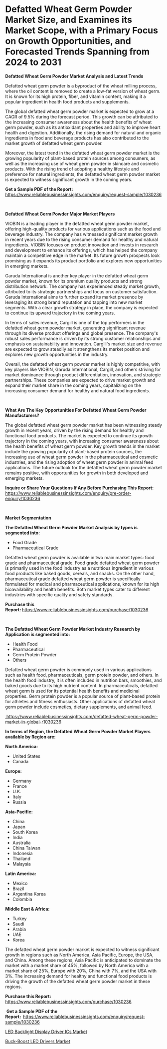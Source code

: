 <p><h1>Defatted Wheat Germ Powder Market Size, and Examines its Market Scope, with a Primary Focus on Growth Opportunities, and Forecasted Trends Spanning from 2024 to 2031</h1></p><p><strong>Defatted Wheat Germ Powder Market Analysis and Latest Trends</strong></p>
<p><p>Defatted wheat germ powder is a byproduct of the wheat milling process, where the oil content is removed to create a low-fat version of wheat germ. It is known for its high protein, fiber, and vitamin content, making it a popular ingredient in health food products and supplements.</p><p>The global defatted wheat germ powder market is expected to grow at a CAGR of 9.5% during the forecast period. This growth can be attributed to the increasing consumer awareness about the health benefits of wheat germ powder, such as its antioxidant properties and ability to improve heart health and digestion. Additionally, the rising demand for natural and organic ingredients in food and beverage products has also contributed to the market growth of defatted wheat germ powder.</p><p>Moreover, the latest trend in the defatted wheat germ powder market is the growing popularity of plant-based protein sources among consumers, as well as the increasing use of wheat germ powder in skincare and cosmetic products. With the rising trend of adopting a healthy lifestyle and preference for natural ingredients, the defatted wheat germ powder market is expected to witness significant growth in the coming years.</p></p>
<p><strong>Get a Sample PDF of the Report:&nbsp;</strong> <a href="https://www.reliablebusinessinsights.com/enquiry/request-sample/1030236">https://www.reliablebusinessinsights.com/enquiry/request-sample/1030236</a></p>
<p>&nbsp;</p>
<p><strong>Defatted Wheat Germ Powder Major Market Players</strong></p>
<p><p>VIOBIN is a leading player in the defatted wheat germ powder market, offering high-quality products for various applications such as the food and beverage industry. The company has witnessed significant market growth in recent years due to the rising consumer demand for healthy and natural ingredients. VIOBIN focuses on product innovation and invests in research and development to enhance its offerings, which has helped the company maintain a competitive edge in the market. Its future growth prospects look promising as it expands its product portfolio and explores new opportunities in emerging markets.</p><p>Garuda International is another key player in the defatted wheat germ powder market, known for its premium quality products and strong distribution network. The company has experienced steady market growth, attributed to its strategic partnerships and focus on customer satisfaction. Garuda International aims to further expand its market presence by leveraging its strong brand reputation and tapping into new market segments. With a clear growth strategy in place, the company is expected to continue its upward trajectory in the coming years.</p><p>In terms of sales revenue, Cargill is one of the top performers in the defatted wheat germ powder market, generating significant revenue through its diverse product offerings and global presence. The company's robust sales performance is driven by its strong customer relationships and emphasis on sustainability and innovation. Cargill's market size and revenue are expected to grow steadily as it strengthens its market position and explores new growth opportunities in the industry.</p><p>Overall, the defatted wheat germ powder market is highly competitive, with key players like VIOBIN, Garuda International, Cargill, and others striving for market dominance through product differentiation, innovation, and strategic partnerships. These companies are expected to drive market growth and expand their market share in the coming years, capitalizing on the increasing consumer demand for healthy and natural food ingredients.</p></p>
<p>&nbsp;</p>
<p><strong>What Are The Key Opportunities For Defatted Wheat Germ Powder Manufacturers?</strong></p>
<p><p>The global defatted wheat germ powder market has been witnessing steady growth in recent years, driven by the rising demand for healthy and functional food products. The market is expected to continue its growth trajectory in the coming years, with increasing consumer awareness about the health benefits of wheat germ powder. Key growth trends in the market include the growing popularity of plant-based protein sources, the increasing use of wheat germ powder in the pharmaceutical and cosmetic industries, and the rising adoption of wheat germ powder in animal feed applications. The future outlook for the defatted wheat germ powder market remains positive, with opportunities for growth in both developed and emerging markets.</p></p>
<p><strong>Inquire or Share Your Questions If Any Before Purchasing This Report:</strong> <a href="https://www.reliablebusinessinsights.com/enquiry/pre-order-enquiry/1030236">https://www.reliablebusinessinsights.com/enquiry/pre-order-enquiry/1030236</a></p>
<p>&nbsp;</p>
<p><strong>Market Segmentation</strong></p>
<p><strong>The Defatted Wheat Germ Powder Market Analysis by types is segmented into:</strong></p>
<p><ul><li>Food Grade</li><li>Pharmaceutical Grade</li></ul></p>
<p><p>Defatted wheat germ powder is available in two main market types: food grade and pharmaceutical grade. Food grade defatted wheat germ powder is primarily used in the food industry as a nutritious ingredient in various food products like baked goods, cereals, and snacks. On the other hand, pharmaceutical grade defatted wheat germ powder is specifically formulated for medical and pharmaceutical applications, known for its high bioavailability and health benefits. Both market types cater to different industries with specific quality and safety standards.</p></p>
<p><strong>Purchase this Report:&nbsp;</strong><a href="https://www.reliablebusinessinsights.com/purchase/1030236">https://www.reliablebusinessinsights.com/purchase/1030236</a></p>
<p>&nbsp;</p>
<p><strong>The Defatted Wheat Germ Powder Market Industry Research by Application is segmented into:</strong></p>
<p><ul><li>Health Food</li><li>Pharmaceutical</li><li>Germ Protein Powder</li><li>Others</li></ul></p>
<p><p>Defatted wheat germ powder is commonly used in various applications such as health food, pharmaceuticals, germ protein powder, and others. In the health food industry, it is often included in nutrition bars, smoothies, and baked goods due to its high nutrient content. In pharmaceuticals, defatted wheat germ is used for its potential health benefits and medicinal properties. Germ protein powder is a popular source of plant-based protein for athletes and fitness enthusiasts. Other applications of defatted wheat germ powder include cosmetics, dietary supplements, and animal feed.</p></p>
<p><a href="https://www.reliablebusinessinsights.com/defatted-wheat-germ-powder-market-in-global-r1030236">&nbsp;https://www.reliablebusinessinsights.com/defatted-wheat-germ-powder-market-in-global-r1030236</a></p>
<p><strong>In terms of Region, the Defatted Wheat Germ Powder Market Players available by Region are:</strong></p>
<p>
    <p> <strong> North America: </strong>
        <ul>
            <li>United States</li>
            <li>Canada</li>
        </ul>
        </p> 
    <p> <strong> Europe: </strong>
        <ul>
            <li>Germany</li>
            <li>France</li>
            <li>U.K.</li>
            <li>Italy</li>
            <li>Russia</li>
        </ul>
        </p> 
    <p> <strong> Asia-Pacific: </strong>
        <ul>
            <li>China</li>
            <li>Japan</li>
            <li>South Korea</li>
            <li>India</li>
            <li>Australia</li>
            <li>China Taiwan</li>
            <li>Indonesia</li>
            <li>Thailand</li>
            <li>Malaysia</li>
        </ul>
        </p> 
    <p> <strong> Latin America: </strong>
        <ul>
            <li>Mexico</li>
            <li>Brazil</li>
            <li>Argentina Korea</li>
            <li>Colombia</li>
        </ul>
        </p> 
    <p> <strong> Middle East & Africa: </strong>
        <ul>
            <li>Turkey</li>
            <li>Saudi</li>
            <li>Arabia</li>
            <li>UAE</li>
            <li>Korea</li>
        </ul>
    </p>
    </p>
<p><p>The defatted wheat germ powder market is expected to witness significant growth in regions such as North America, Asia Pacific, Europe, the USA, and China. Among these regions, Asia Pacific is anticipated to dominate the market with a market share of 45%, followed by North America with a market share of 25%, Europe with 20%, China with 7%, and the USA with 3%. The increasing demand for healthy and functional food products is driving the growth of the defatted wheat germ powder market in these regions.</p></p>
<p><strong>Purchase this Report: </strong><a href="https://www.reliablebusinessinsights.com/purchase/1030236">https://www.reliablebusinessinsights.com/purchase/1030236</a></p>
<p>&nbsp;<strong>Get a Sample PDF of the Report:&nbsp;&nbsp;</strong><a href="https://www.reliablebusinessinsights.com/enquiry/request-sample/1030236">https://www.reliablebusinessinsights.com/enquiry/request-sample/1030236</a></p>
<p><strong></strong></p>
<p><p><a href="https://github.com/nathandecarvalho/Market-Research-Report-List-4/blob/main/led-backlight-display-driver-ics-market.md">LED Backlight Display Driver ICs Market</a></p><p><a href="https://github.com/julyju69/Market-Research-Report-List-4/blob/main/buck-boost-led-drivers-market.md">Buck-Boost LED Drivers Market</a></p></p>
